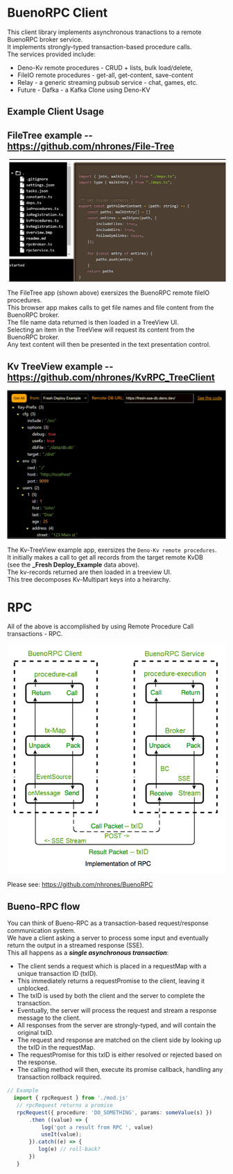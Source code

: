 # BuenoRPC Client

This client library implements asynchronous tranactions to a remote BuenoRPC broker service.    
It implements strongly-typed transaction-based procedure calls.    
The services provided include:
  - Deno-Kv remote procedures - CRUD + lists, bulk load/delete, 
  - FileIO remote procedures - get-all, get-content, save-content
  - Relay - a generic streaming pubsub service - chat, games, etc.
  - Future - Dafka -  a Kafka Clone using Deno-KV 

## Example Client Usage
## FileTree example -- https://github.com/nhrones/File-Tree
![Alt text](IOTree.png)    

The FileTree app (shown above) exersizes the BuenoRPC remote fileIO procedures.    
This browser app makes calls to get file names and file content from the BuenoRPC broker.    
The file name data returned is then loaded in a TreeView UI.    
Selecting an item in the TreeView will request its content from the BuenoRPC broker.    
Any text content will then be presented in the text presentation control.    

## Kv TreeView example -- https://github.com/nhrones/KvRPC_TreeClient
![Alt text](KVTree.png)

The Kv-TreeView example app, exersizes the `Deno-Kv remote procedures`.    
It initially makes a call to get all records from the target remote KvDB     
    (see the **_Fresh Deploy_Example** data above).    
The kv-records returned are then loaded in a treeview UI.     
This tree decomposes Kv-Multipart keys into a heirarchy.  

# RPC
All of the above is accomplished by using Remote Procedure Call transactions - RPC.     

![Alt text](RPC.png)    


Please see: https://github.com/nhrones/BuenoRPC

## Bueno-RPC flow
You can think of Bueno-RPC as a transaction-based request/response communication system.    
We have a client asking a server to process some input and eventually return the output in a streamed response (SSE).     
This all happens as a **_single asynchronous transaction_**:    
  - The client sends a request which is placed in a requestMap with a unique transaction ID (txID). 
  - This immediately returns a requestPromise to the client, leaving it unblocked.
  - The txID is used by both the client and the server to complete the transaction.    
  - Eventually, the server will process the request and stream a response message to the client.
  - All responses from the server are strongly-typed, and will contain the original txID. 
  - The request and response are matched on the client side by looking up the txID in the requestMap.
  - The requestPromise for this txID is either resolved or rejected based on the response.
  - The calling method will then, execute its promise callback, handling any transaction rollback required.  

  ```ts
  // Example
    import { rpcRequest } from './mod.js'
     // rpcRequest returns a promise
     rpcRequest({ procedure: 'DO_SOMETHING', params: someValue(s) })
         .then ((value) => {
             log('got a result from RPC ', value)
             useIt(value);
         }).catch((e) => {
            log(e) // roll-back?
         })
     }
  ```